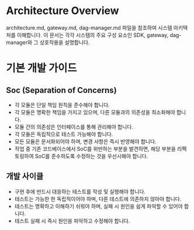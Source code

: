 # Architecture Overview
architecture.md, gateway.md, dag-manager.md 파일을 참조하여 시스템 아키텍처를 이해합니다. 이 문서는 각각 시스템의 주요 구성 요소인 SDK, gateway, dag-manager와 그 상호작용을 설명합니다.


# 기본 개발 가이드
## Soc (Separation of Concerns)
- 각 모듈은 단일 책임 원칙을 준수해야 합니다.
- 각 모듈은 명확한 책임을 가지고 있으며, 다른 모듈과의 의존성을 최소화해야 합니다.
- 모듈 간의 의존성은 인터페이스를 통해 관리해야 합니다.
- 각 모듈은 독립적으로 테스트 가능해야 합니다.
- 모든 모듈은 문서화되어야 하며, 변경 사항은 즉시 반영해야 합니다.
- 작업 중 기존 코드베이스에서 SoC를 위반하는 부분을 발견하면, 해당 부분을 리팩토링하여 SoC를 준수하도록 수정하는 것을 우선시해야 합니다.

## 개발 사이클
- 구현 후에 반드시 대응하는 테스트를 작성 및 실행해야 합니다.
- 테스트는 가능한 한 독립적이어야 하며, 다른 테스트에 의존하지 않아야 합니다.
- 테스트는 명확하고 이해하기 쉬워야 하며, 실패 시 원인을 쉽게 파악할 수 있어야 합니다.
- 테스트 실패 시 즉시 원인을 파악하고 수정해야 합니다.